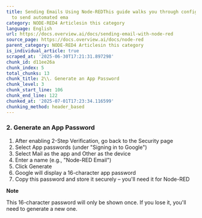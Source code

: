 ```yaml
---
title: Sending Emails Using Node-REDThis guide walks you through configuring Node-RED
  to send automated ema
category: NODE-RED4 Articlesin this category
language: English
url: https://docs.overview.ai/docs/sending-email-with-node-red
source_page: https://docs.overview.ai/docs/node-red
parent_category: NODE-RED4 Articlesin this category
is_individual_article: true
scraped_at: '2025-06-30T17:21:31.897298'
chunk_id: d11ee26a
chunk_index: 5
total_chunks: 13
chunk_title: 2\\. Generate an App Password
chunk_level: 3
chunk_start_line: 106
chunk_end_line: 122
chunked_at: '2025-07-01T17:23:34.116599'
chunking_method: header_based
---
```


### 2\. Generate an App Password

  1. After enabling 2-Step Verification, go back to the Security page
  2. Select App passwords \(under "Signing in to Google"\)
  3. Select Mail as the app and Other as the device
  4. Enter a name \(e.g., "Node-RED Email"\)
  5. Click Generate
  6. Google will display a 16-character app password
  7. Copy this password and store it securely – you'll need it for Node-RED



**Note**

This 16-character password will only be shown once. If you lose it, you'll need to generate a new one.

